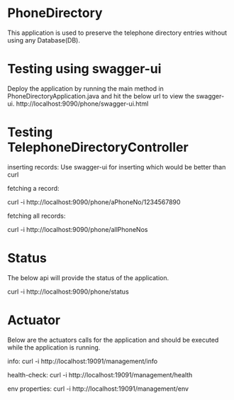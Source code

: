 # PhoneDirectory
This application is used to preserve the telephone directory entries without using any Database(DB).

# Testing using swagger-ui
Deploy the application by running the main method in PhoneDirectoryApplication.java and hit the below url to view the swagger-ui.
http://localhost:9090/phone/swagger-ui.html

# Testing TelephoneDirectoryController
inserting records: Use swagger-ui for inserting which would be better than curl

fetching a record:

curl -i http://localhost:9090/phone/aPhoneNo/1234567890

fetching all records:

curl -i http://localhost:9090/phone/allPhoneNos

# Status
The below api will provide the status of the application.

curl -i http://localhost:9090/phone/status

# Actuator
Below are the actuators calls for the application and should be executed while the application is running.

info: curl -i http://localhost:19091/management/info

health-check: curl -i http://localhost:19091/management/health

env properties: curl -i http://localhost:19091/management/env